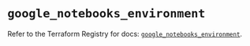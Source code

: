# `google_notebooks_environment`

Refer to the Terraform Registry for docs: [`google_notebooks_environment`](https://registry.terraform.io/providers/hashicorp/google-beta/6.45.0/docs/resources/google_notebooks_environment).
